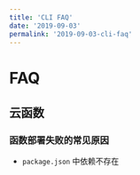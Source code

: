 ```yaml
---
title: 'CLI FAQ'
date: '2019-09-03'
permalink: '2019-09-03-cli-faq'
---
```


# FAQ

## 云函数

### 函数部署失败的常见原因

- `package.json` 中依赖不存在
